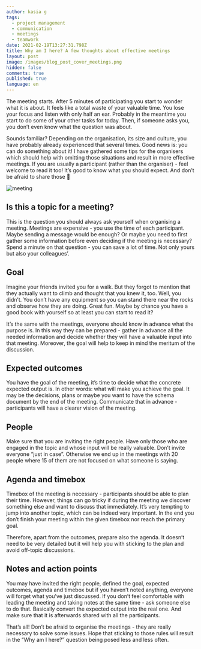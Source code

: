 ```yaml
---
author: kasia g
tags:
  - project management
  - communication
  - meetings
  - teamwork
date: 2021-02-19T13:27:31.798Z
title: Why am I here? A few thoughts about effective meetings
layout: post
image: /images/blog_post_cover_meetings.png
hidden: false
comments: true
published: true
language: en
---
```

The meeting starts. After 5 minutes of participating you start to wonder what it is about. It feels like a total waste of your valuable time. You lose your focus and listen with only half an ear. Probably in the meantime you start to do some of your other tasks for today. Then, if someone asks you, you don’t even know what the question was about.

Sounds familiar? Depending on the organisation, its size and culture, you have probably already experienced that several times. Good news is: you can do something about it! I have gathered some tips for the organisers which should help with omitting those situations and result in more effective meetings. If you are usually a participant (rather than the organiser) - feel welcome to read it too! It’s good to know what you should expect. And don’t be afraid to share those 🙂

![meeting](/images/blog_post_cover_meetings.png)

## Is this a topic for a meeting?

This is the question you should always ask yourself when organising a meeting. Meetings are expensive - you use the time of each participant. Maybe sending a message would be enough? Or maybe you need to first gather some information before even deciding if the meeting is necessary? Spend a minute on that question - you can save a lot of time. Not only yours but also your colleagues’.

## Goal

Imagine your friends invited you for a walk. But they forgot to mention that they actually want to climb and thought that you knew it, too. Well, you didn’t. You don’t have any equipment so you can stand there near the rocks and observe how they are doing. Great fun. Maybe by chance you have a good book with yourself so at least you can start to read it?

It’s the same with the meetings, everyone should know in advance what the purpose is. In this way they can be prepared - gather in advance all the needed information and decide whether they will have a valuable input into that meeting. Moreover, the goal will help to keep in mind the meritum of the discussion.

## Expected outcomes

You have the goal of the meeting, it’s time to decide what the concrete expected output is. In other words: what will make you achieve the goal. It may be the decisions, plans or maybe you want to have the schema document by the end of the meeting. Communicate that in advance - participants will have a clearer vision of the meeting.

## People

Make sure that you are inviting the right people. Have only those who are engaged in the topic and whose input will be really valuable. Don’t invite everyone “just in case”. Otherwise we end up in the meetings with 20 people where 15 of them are not focused on what someone is saying.

## Agenda and timebox

Timebox of the meeting is necessary - participants should be able to plan their time. However, things can go tricky if during the meeting we discover something else and want to discuss that immediately. It’s very tempting to jump into another topic, which can be indeed very important. In the end you don’t finish your meeting within the given timebox nor reach the primary goal. 

Therefore, apart from the outcomes, prepare also the agenda. It doesn’t need to be very detailed but it will help you with sticking to the plan and avoid off-topic discussions.

## Notes and action points

You may have invited the right people, defined the goal, expected outcomes, agenda and timebox but if you haven’t noted anything, everyone will forget what you’ve just discussed. If you don’t feel comfortable with leading the meeting and taking notes at the same time - ask someone else to do that. Basically convert the expected output into the real one. And make sure that it is afterwards shared with all the participants.

That’s all! Don’t be afraid to organise the meetings - they are really necessary to solve some issues. Hope that sticking to those rules will result in the “Why am I here?” question being posed less and less often.
